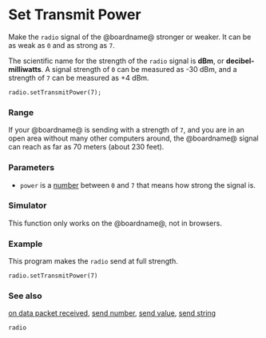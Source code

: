 # Set Transmit Power

Make the `radio` signal of the @boardname@ stronger or weaker. It can be as weak as `0` and as strong as `7`.

The scientific name for the strength of the `radio` signal is **dBm**, or **decibel-milliwatts**. A signal strength of `0` can be measured as -30 dBm, and a strength of `7` can be measured as +4 dBm.

```sig
radio.setTransmitPower(7);
```

### Range

If your @boardname@ is sending with a strength of `7`, and you are in an open area without many other computers around, the @boardname@ signal can reach as far as 70 meters (about 230 feet).

### Parameters

* `power` is a [number](/reference/types/number) between `0` and `7` that means how strong the signal is.

### Simulator

This function only works on the @boardname@, not in browsers.

### Example

This program makes the `radio` send at full strength.

```blocks
radio.setTransmitPower(7)
```

### See also

[on data packet received](/reference/radio/on-data-packet-received), [send number](/reference/radio/send-number), [send value](/reference/radio/send-value), [send string](/reference/radio/send-string)

```package
radio
```